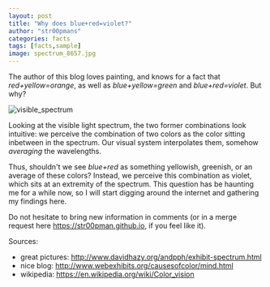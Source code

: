 ```yaml
---
layout: post
title: "Why does blue+red=violet?"
author: "str00pmans"
categories: facts
tags: [facts,sample]
image: spectrum_8657.jpg
---
```


The author of this blog loves painting, and knows for a fact that *red+yellow=orange*, as well as *blue+yellow=green* and *blue+red=violet*. But why?

![visible_spectrum](/assets/Linear_visible_spectrum.svg.png)

Looking at the visible light spectrum, the two former combinations look intuitive: we perceive the combination of two colors as the color sitting inbetween in the spectrum. Our visual system interpolates them, somehow *averaging* the wavelengths.

Thus, shouldn't we see *blue+red* as something yellowish, greenish, or an average of these colors? Instead, we perceive this combination as violet, which sits at an extremity of the spectrum. This question has be haunting me for a while now, so I will start digging around the internet and gathering my findings here.

Do not hesitate to bring new information in comments (or in a merge request here https://str00pman.github.io, if you feel like it).

Sources:
- great pictures: http://www.davidhazy.org/andpph/exhibit-spectrum.html
- nice blog: http://www.webexhibits.org/causesofcolor/mind.html
- wikipedia: https://en.wikipedia.org/wiki/Color_vision
